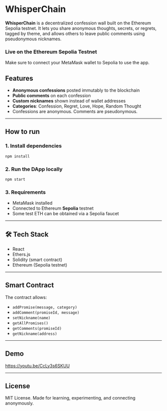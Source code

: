# WhisperChain

**WhisperChain** is a decentralized confession wall built on the Ethereum Sepolia testnet. It lets you share anonymous thoughts, secrets, or regrets, tagged by theme, and allows others to leave public comments using pseudonymous nicknames.

### Live on the Ethereum Sepolia Testnet

Make sure to connect your MetaMask wallet to Sepolia to use the app.

## Features

* **Anonymous confessions** posted immutably to the blockchain
* **Public comments** on each confession
* **Custom nicknames** shown instead of wallet addresses
* **Categories**: Confession, Regret, Love, Hope, Random Thought
* Confessions are anonymous. Comments are pseudonymous.

---

## How to run

### 1. Install dependencies

```bash
npm install
```

### 2. Run the DApp locally

```bash
npm start
```

### 3. Requirements

* MetaMask installed
* Connected to Ethereum **Sepolia** testnet
* Some test ETH can be obtained via a Sepolia faucet

---

## 🛠 Tech Stack

* React
* Ethers.js
* Solidity (smart contract)
* Ethereum (Sepolia testnet)

---

## Smart Contract

The contract allows:

* `addPromise(message, category)`
* `addComment(promiseId, message)`
* `setNickname(name)`
* `getAllPromises()`
* `getComments(promiseId)`
* `getNickname(address)`

---

## Demo
https://youtu.be/CcLy3s6SKUU

--- 

## License

MIT License.
Made for learning, experimenting, and connecting anonymously.

